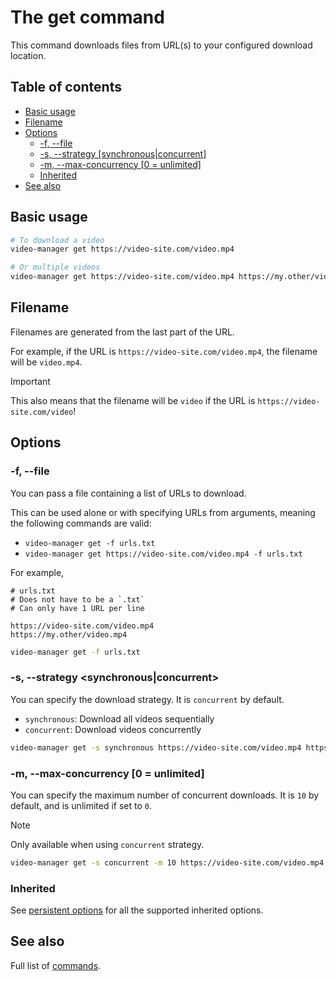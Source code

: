 # The get command

This command downloads files from URL(s) to your configured download location.

## Table of contents

<!--toc:start-->
- [Basic usage](#basic-usage)
- [Filename](#filename)
- [Options](#options)
  - [-f, --file](#f-file)
  - [-s, --strategy [synchronous|concurrent]](#s-strategy-synchronousconcurrent)
  - [-m, --max-concurrency [0 = unlimited]](#m-max-concurrency-0-unlimited)
  - [Inherited](#inherited)
- [See also](#see-also)
<!--toc:end-->

## Basic usage

```sh
# To download a video
video-manager get https://video-site.com/video.mp4

# Or multiple videos
video-manager get https://video-site.com/video.mp4 https://my.other/video.mp4
```

## Filename

Filenames are generated from the last part of the URL.

For example, if the URL is `https://video-site.com/video.mp4`, the filename will be `video.mp4`.

> [!IMPORTANT]
> This also means that the filename will be `video` if the URL is `https://video-site.com/video`!

## Options

### -f, --file <path>

You can pass a file containing a list of URLs to download.

This can be used alone or with specifying URLs from arguments, meaning the following commands are valid:

- `video-manager get -f urls.txt`
- `video-manager get https://video-site.com/video.mp4 -f urls.txt`

For example,

```text
# urls.txt
# Does not have to be a `.txt`
# Can only have 1 URL per line

https://video-site.com/video.mp4
https://my.other/video.mp4
```

```sh
video-manager get -f urls.txt
```

### -s, --strategy <synchronous|concurrent>

You can specify the download strategy. It is `concurrent` by default.

- `synchronous`: Download all videos sequentially
- `concurrent`: Download videos concurrently

```sh
video-manager get -s synchronous https://video-site.com/video.mp4 https://my.other/video.mp4
```

### -m, --max-concurrency [0 = unlimited] <integer>

You can specify the maximum number of concurrent downloads. It is `10` by default, and is unlimited if set to `0`.

> [!NOTE]
> Only available when using `concurrent` strategy.

```sh
video-manager get -s concurrent -m 10 https://video-site.com/video.mp4 https://my.other/video.mp4
```

### Inherited

See [persistent options](./index.md#persistent-options) for all the supported inherited options.

## See also

Full list of [commands](./index.md).
